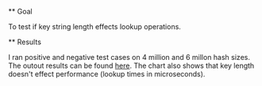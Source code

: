 ** Goal

To test if key string length effects lookup operations.

** Results

I ran positive and negative test cases on 4 million and 6 millon hash sizes. The outout results can be found [here](results.txt).
The chart also shows that key length doesn't effect performance (lookup times in microseconds).

